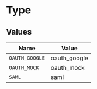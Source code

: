 # Type


## Values

| Name           | Value          |
| -------------- | -------------- |
| `OAUTH_GOOGLE` | oauth_google   |
| `OAUTH_MOCK`   | oauth_mock     |
| `SAML`         | saml           |